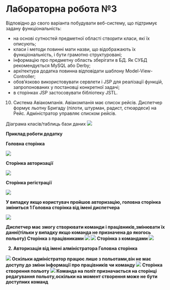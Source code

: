 #  Лабораторна робота №3
Відповідно до свого варіанта побудувати веб-систему, що підтримує задану функціональність:

-  на основі сутностей предметної області створити класи, які їх описують;
-  класи і методи повинні мати назви, що відображають їх функціональність, і бути грамотно структуровані;
-   інформацію про предметну область зберігати в БД. Як СУБД рекомендується MySQL або Derby;
-  архітектура додатка повинна відповідати шаблону Model-View-Controller;
-   обов’язково використовувати сервлети і JSP для реалізації функцій, запропонованих у постановці конкретної задачі;
-   в сторінках JSP застосовувати бібліотеку JSTL.

10. Система Авіакомпанія. Авіакомпанія має список рейсів. Диспетчер формує льотну Бригаду (пілоти, штурман, радист, стюардеси) на Рейс. Адміністратор управляє списком рейсів.

Діаграма класів/таблиць бази даних
<image src="images/database_diagram.png" >
  
<b>Приклад роботи додатку<b>
  
Головна сторінка

<image src="images/main.PNG">
  
Сторінка авторизації

<image src="images/login_page.PNG">
 
Сторінка регістрації

<image src="images/sign_up_page.PNG">
  
У випадку якщо користувач пройшов авторизацію, головна сторінка зміниться
1 Головна сторінка від імені диспетчера

<image src="images/main_manager_page.PNG">

 Диспетчер має змогу створювати команди і працівників,змінювати їх данні(тільки у випадку якщо команда не призначена до якогось польоту)
 Сторінка з працівниками
 <image src="images/main_manager_worker_page.PNG">
 <image src="images/edit_worker_page.PNG">
  Сторінка з командами
 <image src="images/crew_manager_page.PNG">   

2. Авторизація від імені алміністратора
Головна сторінка
 <image src="images/admin_main_page.PNG"> 
Оскільки адміністратор працює лише з польотами,він не має доступу до зміни інформації про працівників чи команду
  <image src="images/workers_admin_page.PNG"> 
Сторінка створення польоту
  <image src="images/create_flight_page.PNG"> 
Команда на політ призначається на сторінці редагування польоту,оскільки на момент створення може не бути доступних команд
    
